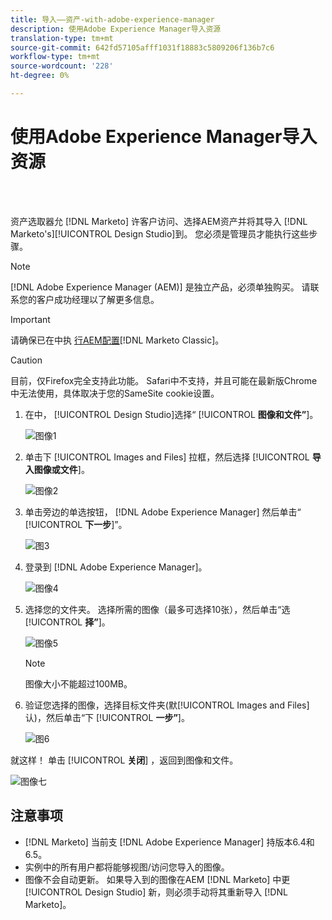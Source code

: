 ```yaml
---
title: 导入——资产-with-adobe-experience-manager
description: 使用Adobe Experience Manager导入资源
translation-type: tm+mt
source-git-commit: 642fd57105afff1031f18883c5809206f136b7c6
workflow-type: tm+mt
source-wordcount: '228'
ht-degree: 0%

---
```



# 使用Adobe Experience Manager导入资源

<br> 

资产选取器允 [!DNL Marketo] 许客户访问、选择AEM资产并将其导入 [!DNL Marketo's][!UICONTROL Design Studio]到。 您必须是管理员才能执行这些步骤。

>[!NOTE]
>[!DNL Adobe Experience Manager (AEM)] 是独立产品，必须单独购买。 请联系您的客户成功经理以了解更多信息。

>[!IMPORTANT]
>请确保已在中执 [行AEM配置](https://docs.marketo.com/x/FwPLAQ)[!DNL Marketo Classic]。

>[!CAUTION]
>
>目前，仅Firefox完全支持此功能。 Safari中不支持，并且可能在最新版Chrome中无法使用，具体取决于您的SameSite cookie设置。

1. 在中， [!UICONTROL Design Studio]选择“ [!UICONTROL **图像和文件”**]。

   ![图像1](/help/sky/assets/design-studio/importing-assets-with-adobe-experience-manager/importing-assets-with-adobe-experience-manager-1.png)

1. 单击下 [!UICONTROL Images and Files] 拉框，然后选择 [!UICONTROL **导入图像或文件**]。

   ![图像2](/help/sky/assets/design-studio/importing-assets-with-adobe-experience-manager/importing-assets-with-adobe-experience-manager-2.png)

1. 单击旁边的单选按钮， [!DNL Adobe Experience Manager] 然后单击“ [!UICONTROL **下一步**]”。

   ![图3](/help/sky/assets/design-studio/importing-assets-with-adobe-experience-manager/importing-assets-with-adobe-experience-manager-3.png)

1. 登录到 [!DNL Adobe Experience Manager]。

   ![图像4](/help/sky/assets/design-studio/importing-assets-with-adobe-experience-manager/importing-assets-with-adobe-experience-manager-4.png)

1. 选择您的文件夹。 选择所需的图像（最多可选择10张），然后单击“选 [!UICONTROL **择”**]。

   ![图像5](/help/sky/assets/design-studio/importing-assets-with-adobe-experience-manager/importing-assets-with-adobe-experience-manager-5.png)

   >[!NOTE]
   >
   >图像大小不能超过100MB。

1. 验证您选择的图像，选择目标文件夹(默[!UICONTROL Images and Files] 认)，然后单击“下 [!UICONTROL **一步”**]。

   ![图6](/help/sky/assets/design-studio/importing-assets-with-adobe-experience-manager/importing-assets-with-adobe-experience-manager-6.png)

就这样！ 单击 [!UICONTROL **关闭**] ，返回到图像和文件。

![图像七](/help/sky/assets/design-studio/importing-assets-with-adobe-experience-manager/importing-assets-with-adobe-experience-manager-7.png)

## 注意事项

* [!DNL Marketo] 当前支 [!DNL Adobe Experience Manager] 持版本6.4和6.5。
* 实例中的所有用户都将能够视图/访问您导入的图像。
* 图像不会自动更新。 如果导入到的图像在AEM [!DNL Marketo] 中更 [!UICONTROL Design Studio] 新，则必须手动将其重新导入 [!DNL Marketo]。

